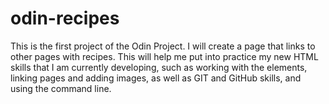 # odin-recipes

This is the first project of the Odin Project. I will create a page that links to other pages with recipes. This will help me put into practice my new HTML skills that I am currently developing, such as working with the elements, linking pages and adding images, as well as GIT and GitHub skills, and using the command line.